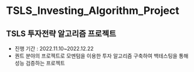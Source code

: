 # TSLS_Investing_Algorithm_Project
## TSLS 투자전략 알고리즘 프로젝트
- 진행 기간 : 2022.11.10~2022.12.22 
- 퀀트 분야의 프로젝트로 모멘텀을 이용한 투자 알고리즘 구축하여 백테스팅을 통해 성능 검증하는 프로젝트
